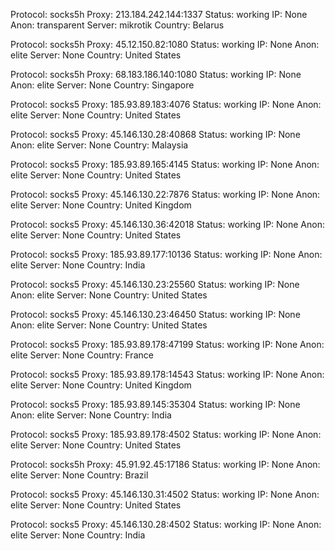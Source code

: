Protocol: socks5h
Proxy: 213.184.242.144:1337
Status: working
IP: None
Anon: transparent
Server: mikrotik
Country: Belarus

Protocol: socks5h
Proxy: 45.12.150.82:1080
Status: working
IP: None
Anon: elite
Server: None
Country: United States

Protocol: socks5h
Proxy: 68.183.186.140:1080
Status: working
IP: None
Anon: elite
Server: None
Country: Singapore

Protocol: socks5
Proxy: 185.93.89.183:4076
Status: working
IP: None
Anon: elite
Server: None
Country: United States

Protocol: socks5
Proxy: 45.146.130.28:40868
Status: working
IP: None
Anon: elite
Server: None
Country: Malaysia

Protocol: socks5
Proxy: 185.93.89.165:4145
Status: working
IP: None
Anon: elite
Server: None
Country: United States

Protocol: socks5
Proxy: 45.146.130.22:7876
Status: working
IP: None
Anon: elite
Server: None
Country: United Kingdom

Protocol: socks5
Proxy: 45.146.130.36:42018
Status: working
IP: None
Anon: elite
Server: None
Country: United States

Protocol: socks5
Proxy: 185.93.89.177:10136
Status: working
IP: None
Anon: elite
Server: None
Country: India

Protocol: socks5
Proxy: 45.146.130.23:25560
Status: working
IP: None
Anon: elite
Server: None
Country: United States

Protocol: socks5
Proxy: 45.146.130.23:46450
Status: working
IP: None
Anon: elite
Server: None
Country: United States

Protocol: socks5
Proxy: 185.93.89.178:47199
Status: working
IP: None
Anon: elite
Server: None
Country: France

Protocol: socks5
Proxy: 185.93.89.178:14543
Status: working
IP: None
Anon: elite
Server: None
Country: United Kingdom

Protocol: socks5
Proxy: 185.93.89.145:35304
Status: working
IP: None
Anon: elite
Server: None
Country: India

Protocol: socks5
Proxy: 185.93.89.178:4502
Status: working
IP: None
Anon: elite
Server: None
Country: United States

Protocol: socks5h
Proxy: 45.91.92.45:17186
Status: working
IP: None
Anon: elite
Server: None
Country: Brazil

Protocol: socks5
Proxy: 45.146.130.31:4502
Status: working
IP: None
Anon: elite
Server: None
Country: United States

Protocol: socks5
Proxy: 45.146.130.28:4502
Status: working
IP: None
Anon: elite
Server: None
Country: India


